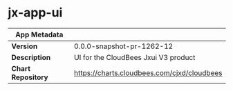 # jx-app-ui

|App Metadata||
|---|---|
| **Version** | 0.0.0-snapshot-pr-1262-12 |
| **Description** | UI for the CloudBees Jxui V3 product |
| **Chart Repository** | https://charts.cloudbees.com/cjxd/cloudbees |
